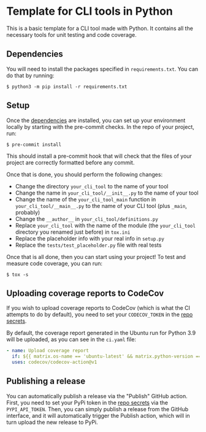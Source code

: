 # Template for CLI tools in Python

This is a basic template for a CLI tool made with Python. It contains all the necessary
tools for unit testing and code coverage.

## Dependencies

You will need to install the packages specified in `requirements.txt`. You can do that
by running:

```text
$ python3 -m pip install -r requirements.txt
```

## Setup

Once the [dependencies](#dependencies) are installed, you can set up your environment
locally by starting with the pre-commit checks. In the repo of your project, run:

```text
$ pre-commit install
```

This should install a pre-commit hook that will check that the files of your project
are correctly formatted before any commit.

Once that is done, you should perform the following changes:

- Change the directory `your_cli_tool` to the name of your tool
- Change the name in `your_cli_tool/__init__.py` to the name of your tool
- Change the name of the `your_cli_tool_main` function in `your_cli_tool/__main__.py`
  to the name of your CLI tool (plus `_main`, probably)
- Change the `__author__` in `your_cli_tool/definitions.py`
- Replace `your_cli_tool` with the name of the module (the `your_cli_tool` directory
  you renamed just before) in `tox.ini`
- Replace the placeholder info with your real info in `setup.py`
- Replace the `tests/test_placeholder.py` file with real tests

Once that is all done, then you can start using your project! To test and measure code
coverage, you can run:

```text
$ tox -s
```

## Uploading coverage reports to CodeCov

If you wish to upload coverage reports to CodeCov (which is what the CI attempts to do
by default), you need to set your `CODECOV_TOKEN` in the
[repo secrets](https://docs.github.com/en/actions/reference/encrypted-secrets).

By default, the coverage report generated in the Ubuntu run for Python 3.9 will be
uploaded, as you can see in the `ci.yaml` file:

```yaml
- name: Upload coverage report
  if: ${{ matrix.os-name == 'ubuntu-latest' && matrix.python-version == '3.9' }}
  uses: codecov/codecov-action@v1
```

## Publishing a release

You can automatically publish a release via the "Publish" GitHub action. First, you need
to set your PyPi token in the
[repo secrets](https://docs.github.com/en/actions/reference/encrypted-secrets) via the
`PYPI_API_TOKEN`. Then, you can simply publish a release from the GitHub interface, and
it will automatically trigger the Publish action, which will in turn upload the new
release to PyPi.
